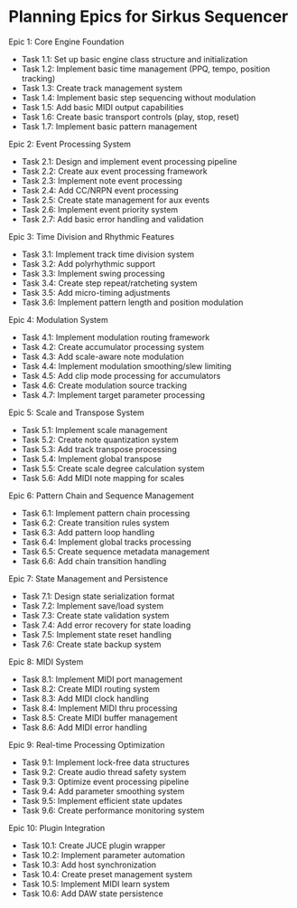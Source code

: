 # Planning Epics for Sirkus Sequencer

Epic 1: Core Engine Foundation

- Task 1.1: Set up basic engine class structure and initialization
- Task 1.2: Implement basic time management (PPQ, tempo, position tracking)
- Task 1.3: Create track management system
- Task 1.4: Implement basic step sequencing without modulation
- Task 1.5: Add basic MIDI output capabilities
- Task 1.6: Create basic transport controls (play, stop, reset)
- Task 1.7: Implement basic pattern management

Epic 2: Event Processing System

- Task 2.1: Design and implement event processing pipeline
- Task 2.2: Create aux event processing framework
- Task 2.3: Implement note event processing
- Task 2.4: Add CC/NRPN event processing
- Task 2.5: Create state management for aux events
- Task 2.6: Implement event priority system
- Task 2.7: Add basic error handling and validation

Epic 3: Time Division and Rhythmic Features

- Task 3.1: Implement track time division system
- Task 3.2: Add polyrhythmic support
- Task 3.3: Implement swing processing
- Task 3.4: Create step repeat/ratcheting system
- Task 3.5: Add micro-timing adjustments
- Task 3.6: Implement pattern length and position modulation

Epic 4: Modulation System

- Task 4.1: Implement modulation routing framework
- Task 4.2: Create accumulator processing system
- Task 4.3: Add scale-aware note modulation
- Task 4.4: Implement modulation smoothing/slew limiting
- Task 4.5: Add clip mode processing for accumulators
- Task 4.6: Create modulation source tracking
- Task 4.7: Implement target parameter processing

Epic 5: Scale and Transpose System

- Task 5.1: Implement scale management
- Task 5.2: Create note quantization system
- Task 5.3: Add track transpose processing
- Task 5.4: Implement global transpose
- Task 5.5: Create scale degree calculation system
- Task 5.6: Add MIDI note mapping for scales

Epic 6: Pattern Chain and Sequence Management

- Task 6.1: Implement pattern chain processing
- Task 6.2: Create transition rules system
- Task 6.3: Add pattern loop handling
- Task 6.4: Implement global tracks processing
- Task 6.5: Create sequence metadata management
- Task 6.6: Add chain transition handling

Epic 7: State Management and Persistence

- Task 7.1: Design state serialization format
- Task 7.2: Implement save/load system
- Task 7.3: Create state validation system
- Task 7.4: Add error recovery for state loading
- Task 7.5: Implement state reset handling
- Task 7.6: Create state backup system

Epic 8: MIDI System

- Task 8.1: Implement MIDI port management
- Task 8.2: Create MIDI routing system
- Task 8.3: Add MIDI clock handling
- Task 8.4: Implement MIDI thru processing
- Task 8.5: Create MIDI buffer management
- Task 8.6: Add MIDI error handling

Epic 9: Real-time Processing Optimization

- Task 9.1: Implement lock-free data structures
- Task 9.2: Create audio thread safety system
- Task 9.3: Optimize event processing pipeline
- Task 9.4: Add parameter smoothing system
- Task 9.5: Implement efficient state updates
- Task 9.6: Create performance monitoring system

Epic 10: Plugin Integration

- Task 10.1: Create JUCE plugin wrapper
- Task 10.2: Implement parameter automation
- Task 10.3: Add host synchronization
- Task 10.4: Create preset management system
- Task 10.5: Implement MIDI learn system
- Task 10.6: Add DAW state persistence
